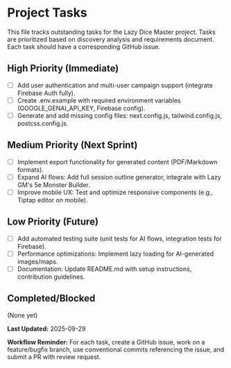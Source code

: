 # Project Tasks

This file tracks outstanding tasks for the Lazy Dice Master project. Tasks are prioritized based on discovery analysis and requirements document. Each task should have a corresponding GitHub issue.

## High Priority (Immediate)
- [ ] Add user authentication and multi-user campaign support (integrate Firebase Auth fully).
- [ ] Create .env.example with required environment variables (GOOGLE_GENAI_API_KEY, Firebase config).
- [ ] Generate and add missing config files: next.config.js, tailwind.config.js, postcss.config.js.

## Medium Priority (Next Sprint)
- [ ] Implement export functionality for generated content (PDF/Markdown formats).
- [ ] Expand AI flows: Add full session outline generator, integrate with Lazy GM's 5e Monster Builder.
- [ ] Improve mobile UX: Test and optimize responsive components (e.g., Tiptap editor on mobile).

## Low Priority (Future)
- [ ] Add automated testing suite (unit tests for AI flows, integration tests for Firebase).
- [ ] Performance optimizations: Implement lazy loading for AI-generated images/maps.
- [ ] Documentation: Update README.md with setup instructions, contribution guidelines.

## Completed/Blocked
(None yet)

**Last Updated:** 2025-09-29

**Workflow Reminder:** For each task, create a GitHub issue, work on a feature/bugfix branch, use conventional commits referencing the issue, and submit a PR with review request.